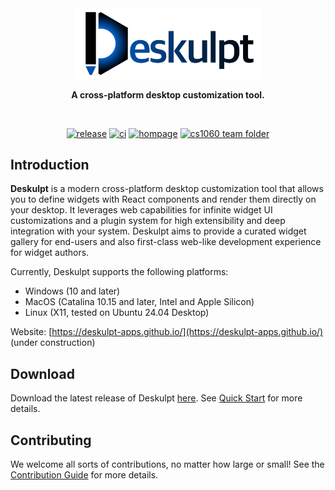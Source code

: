 <div align="center">

<a href="https://deskulpt-apps.github.io/">
  <picture>
    <source media="(prefers-color-scheme: dark)" srcset="https://github.com/deskulpt-apps/Deskulpt/raw/main/packages/deskulpt/public/deskulpt-wide-dark.svg" />
    <img alt="Deskulpt" src="https://github.com/deskulpt-apps/Deskulpt/raw/main/public/deskulpt-wide.svg" width="300px" />
  </picture>
</a>

**A cross-platform desktop customization tool.**

<br />

[![release](https://img.shields.io/github/v/release/deskulpt-apps/Deskulpt)](https://github.com/deskulpt-apps/Deskulpt/releases/latest) [![ci](https://img.shields.io/github/actions/workflow/status/deskulpt-apps/Deskulpt/ci.yaml?label=ci&logo=github)](https://github.com/deskulpt-apps/Deskulpt/actions/workflows/ci.yaml) [![hompage](https://img.shields.io/badge/homepage-Deskulpt-blue.svg)](https://deskulpt-apps.github.io/) [![cs1060 team folder](https://img.shields.io/badge/cs1060%20team%20folder-4285F4?logo=googledrive&logoColor=white)](https://drive.google.com/drive/folders/1EmadY8rYWEcFHqrn6d1MQ6fx0wTt1TqN?usp=drive_link)

</div>

## Introduction

**Deskulpt** is a modern cross-platform desktop customization tool that allows you to define widgets with React components and render them directly on your desktop. It leverages web capabilities for infinite widget UI customizations and a plugin system for high extensibility and deep integration with your system. Deskulpt aims to provide a curated widget gallery for end-users and also first-class web-like development experience for widget authors.

Currently, Deskulpt supports the following platforms:

- Windows (10 and later)
- MacOS (Catalina 10.15 and later, Intel and Apple Silicon)
- Linux (X11, tested on Ubuntu 24.04 Desktop)

Website: [https://deskulpt-apps.github.io/](https://deskulpt-apps.github.io/) (under construction)

## Download

Download the latest release of Deskulpt [here](https://github.com/deskulpt-apps/Deskulpt/releases). See [Quick Start](https://deskulpt-apps.github.io/guide/quick-start.html) for more details.

## Contributing

We welcome all sorts of contributions, no matter how large or small! See the [Contribution Guide](https://deskulpt-apps.github.io/contribute/overview.html) for more details.
